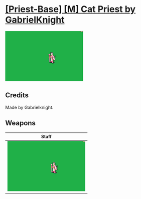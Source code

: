 # [\[Priest-Base\] \[M\] Cat Priest by GabrielKnight](./)

<img src="./7.%20Staff/Staff_000.png" alt="[Priest-Base] [M] Cat Priest by GabrielKnight standing" />

## Credits

Made by Gabrielknight.

## Weapons


|Staff |
|  :---: |
| <img alt="Staff animation" src="./7.%20Staff/Staff.gif" /> |
